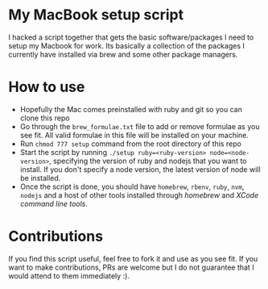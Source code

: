 # My MacBook setup script
I hacked a script together that gets the basic software/packages I need to setup my  Macbook for work.
Its basically a collection of the packages I currently have installed via brew and some
other package managers.

# How to use
- Hopefully the Mac comes preinstalled with ruby and git so you can clone this repo
- Go through the `brew_formulae.txt` file to add or remove formulae as you see fit. All valid formulae in this file will be installed on your machine.
- Run `chmod 777 setup` command from the root directory of this repo
- Start the script by running `./setup ruby=<ruby-version> node=<node-version>`, specifying the version of ruby and nodejs that you want to install. If you don't specify a node version, the latest version of node will be installed.
- Once the script is done, you should have `homebrew`, `rbenv`, `ruby`, `nvm`, `nodejs` and a host of other tools installed through *homebrew* and *XCode command line tools*.

# Contributions
If you find this script useful, feel free to fork it and use as you see fit. If you want to make contributions, PRs are welcome but I do not guarantee that I would attend to them immediately :).
